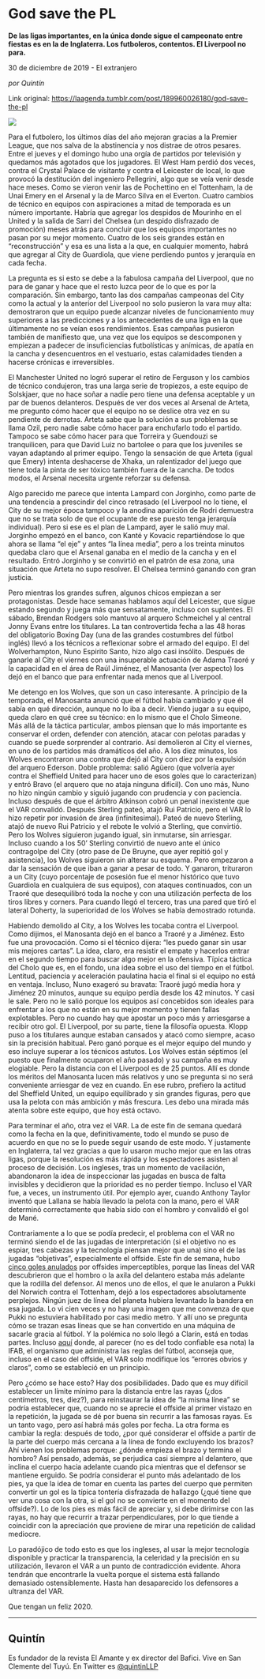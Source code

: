 # God save the PL

**De las ligas importantes, en la única donde sigue el campeonato entre fiestas es en la de Inglaterra. Los futboleros, contentos. El Liverpool no para.**

30 de diciembre de 2019 - El extranjero

_por Quintín_

Link original: https://laagenda.tumblr.com/post/189960026180/god-save-the-pl

![](https://64.media.tumblr.com/91caa8318bd298ae660fec297fd0a194/30b0b668a0640e66-79/s500x750/0b4835f1e2768f99a139d983248897673524dcc9.jpg)

Para el futbolero, los últimos días del año mejoran gracias a la Premier League, que nos salva de la abstinencia y nos distrae de otros pesares. Entre el jueves y el domingo hubo una orgía de partidos por televisión y quedamos más agotados que los jugadores. El West Ham perdió dos veces, contra el Crystal Palace de visitante y contra el Leicester de local, lo que provocó la destitución del ingeniero Pellegrini, algo que se veía venir desde hace meses. Como se vieron venir las de Pochettino en el Tottenham, la de Unai Emery en el Arsenal y la de Marco Silva en el Everton. Cuatro cambios de técnico en equipos con aspiraciones a mitad de temporada es un número importante. Habría que agregar los despidos de Mourinho en el United y la salida de Sarri del Chelsea (un despido disfrazado de promoción) meses atrás para concluir que los equipos importantes no pasan por su mejor momento. Cuatro de los seis grandes están en “reconstrucción” y esa es una lista a la que, en cualquier momento, habrá que agregar al City de Guardiola, que viene perdiendo puntos y jerarquía en cada fecha. 

La pregunta es si esto se debe a la fabulosa campaña del Liverpool, que no para de ganar y hace que el resto luzca peor de lo que es por la comparación. Sin embargo, tanto las dos campañas campeonas del City como la actual y la anterior del Liverpool no solo pusieron la vara muy alta: demostraron que un equipo puede alcanzar niveles de funcionamiento muy superiores a las predicciones y a los antecedentes de una liga en la que últimamente no se veían esos rendimientos. Esas campañas pusieron también de manifiesto que, una vez que los equipos se descomponen y empiezan a padecer de insuficiencias futbolísticas y anímicas, de apatía en la cancha y desencuentros en el vestuario, estas calamidades tienden a hacerse crónicas e irreversibles. 

El Manchester United no logró superar el retiro de Ferguson y los cambios de técnico condujeron, tras una larga serie de tropiezos, a este equipo de Solskjaer, que no hace soñar a nadie pero tiene una defensa aceptable y un par de buenos delanteros. Después de ver dos veces al Arsenal de Arteta, me pregunto cómo hacer que el equipo no se deslice otra vez en su pendiente de derrotas. Arteta sabe que la solución a sus problemas se llama Ozil, pero nadie sabe cómo hacer para enchufarlo todo el partido. Tampoco se sabe cómo hacer para que Torreira y Guendouzi se tranquilicen, para que David Luiz no bartolee o para que los juveniles se vayan adaptando al primer equipo. Tengo la sensación de que Arteta (igual que Emery) intenta deshacerse de Xhaka, un ralentizador del juego que tiene toda la pinta de ser tóxico también fuera de la cancha. De todos modos, el Arsenal necesita urgente reforzar su defensa. 

Algo parecido me parece que intenta Lampard con Jorginho, como parte de una tendencia a prescindir del cinco retrasado (el Liverpool no lo tiene, el City de su mejor época tampoco y la anodina aparición de Rodri demuestra que no se trata solo de que el ocupante de ese puesto tenga jerarquía individual). Pero si ese es el plan de Lampard, ayer le salió muy mal. Jorginho empezó en el banco, con Kanté y Kovacic repartiéndose lo que ahora se llama “el eje” y antes “la línea media”, pero a los treinta minutos quedaba claro que el Arsenal ganaba en el medio de la cancha y en el resultado. Entró Jorginho y se convirtió en el patrón de esa zona, una situación que Arteta no supo resolver. El Chelsea terminó ganando con gran justicia. 


Pero mientras los grandes sufren, algunos chicos empiezan a ser protagonistas. Desde hace semanas hablamos aquí del Leicester, que sigue estando segundo y juega más que sensatamente, incluso con suplentes. El sábado, Brendan Rodgers solo mantuvo al arquero Schmeichel y al central Jonny Evans entre los titulares. La tan controvertida fecha a las 48 horas del obligatorio Boxing Day (una de las grandes costumbres del fútbol inglés) llevó a los técnicos a reflexionar sobre el armado del equipo. El del Wolverhampton, Nuno Espirito Santo, hizo algo casi insólito. Después de ganarle al City el viernes con una insuperable actuación de Adama Traoré y la capacidad en el área de Raúl Jiménez, el Manosanta (ver aspecto) los dejó en el banco que para enfrentar nada menos que al Liverpool. 

Me detengo en los Wolves, que son un caso interesante. A principio de la temporada, el Manosanta anunció que el fútbol había cambiado y que él sabía en qué dirección, aunque no lo iba a decir. Viendo jugar a su equipo, queda claro en qué cree su técnico: en lo mismo que el Cholo Simeone. Más allá de la táctica particular, ambos piensan que lo más importante es conservar el orden, defender con atención, atacar con pelotas paradas y cuando se puede sorprender al contrario. Así demolieron al City el viernes, en uno de los partidos más dramáticos del año. A los diez minutos, los Wolves encontraron una contra que dejó al City con diez por la expulsión del arquero Ederson. Doble problema: salió Agüero (que volvería ayer contra el Sheffield United para hacer uno de esos goles que lo caracterizan) y entró Bravo (el arquero que no ataja ninguna difícil). Con uno más, Nuno no hizo ningún cambio y siguió jugando con prudencia y con paciencia. Incluso después de que el árbitro Atkinson cobró un penal inexistente que el VAR convalidó. Después Sterling pateó, atajó Rui Patricio, pero el VAR lo hizo repetir por invasión de área (infinitesimal). Pateó de nuevo Sterling, atajó de nuevo Rui Patricio y el rebote le volvió a Sterling, que convirtió. Pero los Wolves siguieron jugando igual, sin inmutarse, sin arriesgar. Incluso cuando a los 50’ Sterling convirtió de nuevo ante el único contragolpe del City (otro pase de De Bruyne, que ayer repitió gol y asistencia), los Wolves siguieron sin alterar su esquema. Pero empezaron a dar la sensación de que iban a ganar a pesar de todo. Y ganaron, trituraron a un City (cuyo porcentaje de posesión fue el menor histórico que tuvo Guardiola en cualquiera de sus equipos), con ataques continuados, con un Traoré que desequilibró toda la noche y con una utilización perfecta de los tiros libres y corners. Para cuando llegó el tercero, tras una pared que tiró el lateral Doherty, la superioridad de los Wolves se había demostrado rotunda.

Habiendo demolido al City, a los Wolves les tocaba contra el Liverpool. Como dijimos, el Manosanta dejó en el banco a Traoré y a Jiménez. Esto fue una provocación. Como si el técnico dijera: “les puedo ganar sin usar mis mejores cartas”. La idea, claro, era resistir el empate y hacerlos entrar en el segundo tiempo para buscar algo mejor en la ofensiva. Tïpica táctica del Cholo que es, en el fondo, una idea sobre el uso del tiempo en el fútbol. Lentitud, paciencia y aceleración paulatina hacia el final si el equipo no está en ventaja. Incluso, Nuno exageró su bravata: Traoré jugó media hora y Jiménez 20 minutos, aunque su equipo perdía desde los 42 minutos. Y casi le sale. Pero no le salió porque los equipos así concebidos son ideales para enfrentar a los que no están en su mejor momento y tienen fallas explotables. Pero no cuando hay que apostar un poco más y arriesgarse a recibir otro gol. El Liverpool, por su parte, tiene la filosofía opuesta. Klopp puso a los titulares aunque estaban cansados y atacó como siempre, acaso sin la precisión habitual. Pero ganó porque es el mejor equipo del mundo y eso incluye superar a los técnicos astutos. Los Wolves están séptimos (el puesto que finalmente ocuparon el año pasado) y su campaña es muy elogiable. Pero la distancia con el Liverpool es de 25 puntos. Allí es donde los méritos del Manosanta lucen más relativos y uno se pregunta si no será conveniente arriesgar de vez en cuando. En ese rubro, prefiero la actitud del Sheffield United, un equipo equilibrado y sin grandes figuras, pero que usa la pelota con más ambición y más frescura. Les debo una mirada más atenta sobre este equipo, que hoy está octavo.

Para terminar el año, otra vez el VAR. La de este fin de semana quedará como la fecha en la que, definitivamente, todo el mundo se puso de acuerdo en que no se lo puede seguir usando de este modo. Y justamente en Inglaterra, tal vez gracias a que lo usaron mucho mejor que en las otras ligas, porque la resolución es más rápida y los espectadores asisten al proceso de decisión. Los ingleses, tras un momento de vacilación, abandonaron la idea de inspeccionar las jugadas en busca de falta invisibles y decidieron que la prioridad es no perder tiempo. Incluso el VAR fue, a veces, un instrumento útil. Por ejemplo ayer, cuando Anthony Taylor inventó que Lallana se había llevado la pelota con la mano, pero el VAR determinó correctamente que había sido con el hombro y convalidó el gol de Mané. 

Contrariamente a lo que se podía predecir, el problema con el VAR no terminó siendo el de las jugadas de interpretación (si el objetivo no es espiar, tres cabezas y la tecnología piensan mejor que una) sino el de las jugadas “objetivas”, especialmente el offside. Este fin de semana, hubo [cinco goles anulados](https://www.google.com/url?sa=t&rct=j&q=&esrc=s&source=web&cd=2&cad=rja&uact=8&ved=2ahUKEwjMsI7u5d3mAhVCGLkGHaIhB8IQFjABegQIBBAB&url=https%253A%252F%252Fwww.clarin.com%252Fdeportes%252Fvar-premier-league-liverpool-manchester-city_0_MquFVwy_.html&usg=AOvVaw1gNm-90iCukcAWvFcKi45r) por offsides imperceptibles, porque las líneas del VAR descubrieron que el hombro o la axila del delantero estaba más adelante que la rodilla del defensor. Al menos uno de ellos, el que le anularon a Pukki del Norwich contra el Tottenham, dejó a los espectadores absolutamente perplejos. Ningún juez de línea del planeta hubiera levantado la bandera en esa jugada. Lo vi cien veces y no hay una imagen que me convenza de que Pukki no estuviera habilitado por casi medio metro. Y allí uno se pregunta cómo se trazan esas líneas que se han convertido en una máquina de sacarle gracia al fútbol. Y la polémica no solo llegó a Clarín, está en todas partes. Incluso [aquí](https://www.theguardian.com/football/2019/dec/30/var-should-only-be-used-for-clear-and-obvious-offside-errors-say-law-makers) donde, al parecer (no es del todo confiable esa nota) la IFAB, el organismo que administra las reglas del fútbol, aconseja que, incluso en el caso del offside, el VAR solo modifique los “errores obvios y claros”, como se estableció en un principio.

Pero ¿cómo se hace esto? Hay dos posibilidades. Dado que es muy difícil establecer un límite mínimo para la distancia entre las rayas (¿dos centímetros, tres, diez?), para reinstaurar la idea de “la misma línea” se podría establecer que, cuando no se aprecie el offside al primer vistazo en la repetición, la jugada se dé por buena sin recurrir a las famosas rayas. Es un tanto vago, pero así habrá más goles por fecha. La otra forma es cambiar la regla: después de todo, ¿por qué considerar el offside a partir de la parte del cuerpo más cercana a la línea de fondo excluyendo los brazos? Ahí vienen los problemas porque: ¿dónde empieza el brazo y termina el hombro? Así pensado, además, se perjudica casi siempre al delantero, que inclina el cuerpo hacia adelante cuando pica mientras que el defensor se mantiene erguido. Se podría considerar el punto más adelantado de los pies, ya que la idea de tomar en cuenta las partes del cuerpo que permiten convertir un gol es la típica tontería disfrazada de hallazgo (¿qué tiene que ver una cosa con la otra, si el gol no se convierte en el momento del offside?). Lo de los pies es más fácil de apreciar y, si debe dirimirse con las rayas, no hay que recurrir a trazar perpendiculares, por lo que tiende a coincidir con la apreciación que proviene de mirar una repetición de calidad mediocre. 

Lo paradójico de todo esto es que los ingleses, al usar la mejor tecnología disponible y practicar la transparencia, la celeridad y la precisión en su utilización, llevaron el VAR a un punto de contradicción evidente. Ahora tendrán que encontrarle la vuelta porque el sistema está fallando demasiado ostensiblemente. Hasta han desaparecido los defensores a ultranza del VAR. 

Que tengan un feliz 2020. 



---

Quintín
-------

 Es fundador de la revista El Amante y ex director del Bafici. Vive en San Clemente del Tuyú. En Twitter es [@quintinLLP](https://twitter.com/quintinLLP) 

